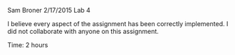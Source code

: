 Sam Broner
2/17/2015
Lab 4

I believe every aspect of the assignment has been correctly implemented.
I did not collaborate with anyone on this assignment.

Time: 2 hours